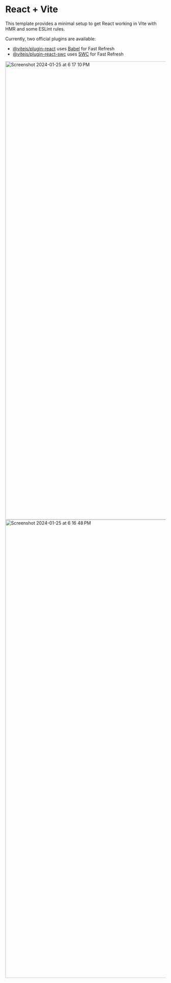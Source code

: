 # React + Vite

This template provides a minimal setup to get React working in Vite with HMR and some ESLint rules.

Currently, two official plugins are available:

- [@vitejs/plugin-react](https://github.com/vitejs/vite-plugin-react/blob/main/packages/plugin-react/README.md) uses [Babel](https://babeljs.io/) for Fast Refresh
- [@vitejs/plugin-react-swc](https://github.com/vitejs/vite-plugin-react-swc) uses [SWC](https://swc.rs/) for Fast Refresh

<img width="1440" alt="Screenshot 2024-01-25 at 6 17 10 PM" src="https://github.com/AkshayLande27/MovieWebsiteReact/assets/120239176/833d462c-f400-408a-b134-a029eb84603b">
<img width="1440" alt="Screenshot 2024-01-25 at 6 16 48 PM" src="https://github.com/AkshayLande27/MovieWebsiteReact/assets/120239176/84bd1e0f-6019-4a4e-9dc9-54298dd2b623">
